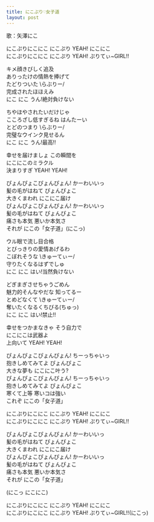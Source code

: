 ```yaml
---
title: にこぷり♡女子道
layout: post
---
```

歌：<a class="nico">矢澤にこ</a>

<p><a class="nico">にこぷりにこにこ にこぷり YEAH! にこにこ<br />
にこぷりにこにこ にこぷり YEAH! ぷりてぃ~GIRL!!</a></p>

<p><a class="nico">キメ顔きびしく追及<br />
ありったけの情熱を捧げて<br />
たどりついた \らぶりー/<br />
完成されたほほえみ<br />
にこ にこ うん!絶対負けない</a></p>

<p><a class="nico">ちやほやされたいだけじゃ<br />
こころざし低すぎるね はんたーい<br />
とどのつまり \らぶりー/<br />
完璧なウインク見せるん<br />
にこ にこ うん!最高!!</a></p>

<p><a class="nico">幸せを届けましょ この瞬間を<br />
にこにこのミラクル<br />
決まりすぎ YEAH! YEAH!</a></p>

<p><a class="nico">ぴょんぴょこぴょんぴょん! かーわいいっ<br />
髪の毛がはねて ぴょんぴょこ<br />
大きくまわれ にこにこ届け<br />
ぴょんぴょこぴょんぴょん! かーわいいっ<br />
髪の毛がはねて ぴょんぴょこ<br />
痛さも本気 悪いか本気さ<br />
それが にこの「女子道」(にこっ)</a></p>

<p><a class="nico">ウル眼で流し目合格<br />
とびっきりの愛情あげるわ<br />
こぼれそうな \きゅーてぃー/<br />
守りたくなるはずでしゅ<br />
にこ にこ はい!当然負けない</a></p>

<p><a class="nico">どぎまぎさせちゃうごめん<br />
魅力的そんなやだな 知ってるー<br />
とめどなくて \きゅーてぃー/<br />
奪いたくなるくちびる(ちゅっ)<br />
にこ にこ はい!禁止!!</a></p>

<p><a class="nico">幸せをつかまなきゃ そう自力で<br />
にこにこは武器よ<br />
上向いて YEAH! YEAH!</a></p>

<p><a class="nico">ぴょんぴょこぴょんぴょん! ちーっちゃいっ<br />
抱きしめてみてよ ぴょんぴょこ<br />
大きな夢も にこにこ叶う?<br />
ぴょんぴょこぴょんぴょん! ちーっちゃいっ<br />
抱きしめてみてよ ぴょんぴょこ<br />
寒くて上等 寒いコは強い<br />
これぞ にこの「女子道」</a></p>

<p><a class="nico">にこぷりにこにこ にこぷり YEAH! にこにこ<br />
にこぷりにこにこ にこぷり YEAH! ぷりてぃ~GIRL!!</a></p>

<p><a class="nico">ぴょんぴょこぴょんぴょん! かーわいいっ<br />
髪の毛がはねて ぴょんぴょこ<br />
大きくまわれ にこにこ届け<br />
ぴょんぴょこぴょんぴょん! かーわいいっ<br />
髪の毛がはねて ぴょんぴょこ<br />
痛さも本気 悪いか本気さ<br />
それが にこの「女子道」</a></p>

<p><a class="nico">(にこっ にこにこ)</a></p>

<p><a class="nico">にこぷりにこにこ にこぷり YEAH! にこにこ<br />
にこぷりにこにこ にこぷり YEAH! ぷりてぃ~GIRL!!(にこっ)</a></p>